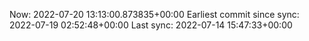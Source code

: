 Now: 2022-07-20 13:13:00.873835+00:00 Earliest commit since sync: 2022-07-19 02:52:48+00:00 Last sync: 2022-07-14 15:47:33+00:00
